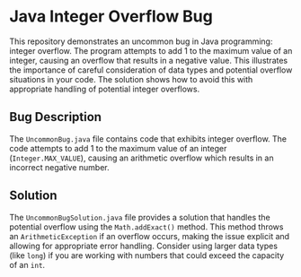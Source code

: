 # Java Integer Overflow Bug

This repository demonstrates an uncommon bug in Java programming: integer overflow.  The program attempts to add 1 to the maximum value of an integer, causing an overflow that results in a negative value.  This illustrates the importance of careful consideration of data types and potential overflow situations in your code. The solution shows how to avoid this with appropriate handling of potential integer overflows.

## Bug Description

The `UncommonBug.java` file contains code that exhibits integer overflow.  The code attempts to add 1 to the maximum value of an integer (`Integer.MAX_VALUE`), causing an arithmetic overflow which results in an incorrect negative number.

## Solution

The `UncommonBugSolution.java` file provides a solution that handles the potential overflow using the `Math.addExact()` method.  This method throws an `ArithmeticException` if an overflow occurs, making the issue explicit and allowing for appropriate error handling.  Consider using larger data types (like `long`) if you are working with numbers that could exceed the capacity of an `int`.
